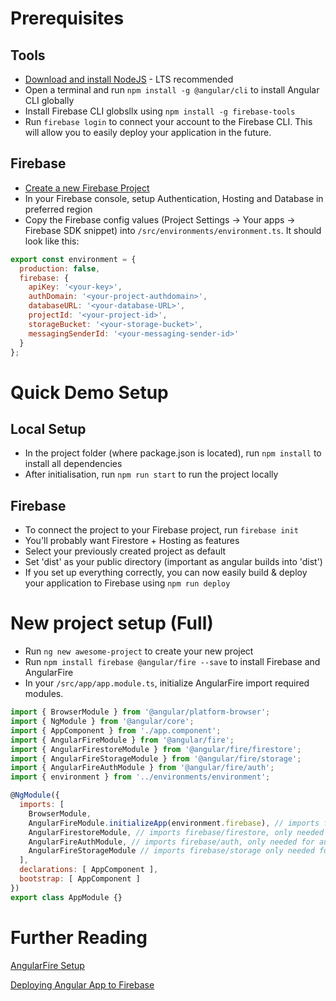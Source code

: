 # Prerequisites
## Tools
* [Download and install NodeJS](https://nodejs.org/) - LTS recommended
* Open a terminal and run `npm install -g @angular/cli` to install Angular CLI globally
* Install Firebase CLI globsllx using `npm install -g firebase-tools`
* Run `firebase login` to connect your account to the Firebase CLI. This will allow you to easily deploy your application in the future.


## Firebase
* [Create a new Firebase Project](https://console.firebase.google.com/)
* In your Firebase console, setup Authentication, Hosting and Database in preferred region
* Copy the Firebase config values (Project Settings -> Your apps -> Firebase SDK snippet) into `/src/environments/environment.ts`. It should look like this:

```javascript
export const environment = {
  production: false,
  firebase: {
    apiKey: '<your-key>',
    authDomain: '<your-project-authdomain>',
    databaseURL: '<your-database-URL>',
    projectId: '<your-project-id>',
    storageBucket: '<your-storage-bucket>',
    messagingSenderId: '<your-messaging-sender-id>'
  }
};
```


# Quick Demo Setup
## Local Setup
* In the project folder (where package.json is located), run `npm install` to install all dependencies
* After initialisation, run `npm run start` to run the project locally
## Firebase
* To connect the project to your Firebase project, run `firebase init` 
* You'll probably want Firestore + Hosting as features
* Select your previously created project as default
* Set 'dist' as your public directory (important as angular builds into 'dist')
* If you set up everything correctly, you can now easily build & deploy your application to Firebase using `npm run deploy`




# New project setup (Full)
* Run `ng new awesome-project` to create your new project
* Run `npm install firebase @angular/fire --save` to install Firebase and AngularFire
* In your `/src/app/app.module.ts`, initialize AngularFire import required modules.



```javascript
import { BrowserModule } from '@angular/platform-browser';
import { NgModule } from '@angular/core';
import { AppComponent } from './app.component';
import { AngularFireModule } from '@angular/fire';
import { AngularFirestoreModule } from '@angular/fire/firestore';
import { AngularFireStorageModule } from '@angular/fire/storage';
import { AngularFireAuthModule } from '@angular/fire/auth';
import { environment } from '../environments/environment';

@NgModule({
  imports: [
    BrowserModule,
    AngularFireModule.initializeApp(environment.firebase), // imports firebase/app needed for everything
    AngularFirestoreModule, // imports firebase/firestore, only needed for database features
    AngularFireAuthModule, // imports firebase/auth, only needed for auth features,
    AngularFireStorageModule // imports firebase/storage only needed for storage features
  ],
  declarations: [ AppComponent ],
  bootstrap: [ AppComponent ]
})
export class AppModule {}
```




# Further Reading
[AngularFire Setup](https://github.com/angular/angularfire2/blob/master/docs/install-and-setup.md)

[Deploying Angular App to Firebase](https://scotch.io/tutorials/deploying-an-angular-cli-app-to-production-with-firebase)


